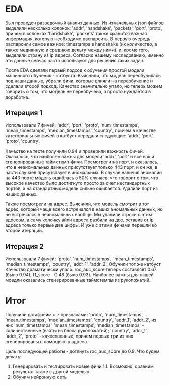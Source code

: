 # EDA

Был проведен разведочный анализ данных. Из изначальных json файлов выделили несколько колонок: 'addr', 'handshake', 'packets', 'port', 'proto', причем в колонках 'handshake', 'packets' также хранится важная информация, которую необходимо распарсить. В первую очередь распарсили самое важное: timestamps в handshake (их количество, а также медианную и среднюю дельту между ними), и, кроме того, выделили страну из ip адреса. Согласно нашему исследованию, именно эти данные сейчас часто используют для решения таких задач.

После EDA сделали первый подход к обучения простой модели машинного обучения - катбуста. Выяснили, что модель переобучилась под наши данные, убрали фичи, которые влияли на переобучение и сделали второй подход. Качество значительно упало, но теперь можем говорить о том, что модель не переобучена, а просто нуждается в доработке.

## Итерация 1

Использовали 7 фичей: 'addr', 'port', 'proto', 'num_timestamps', 'mean_timestamps', 'median_timestamps', 'country', причем в качестве категориальных фичей в катбуст передали следующие: 'addr', 'port', 'proto', 'country'.

Качество на тесте получили 0.94 и проверили важность фичей. Оказалось, что наиболее важны для модели 'addr', 'port' и все наши сгенерированные таймстемп-фичи. Посмотрели на порт, и оказалось, что в неаномальных данных присутствует только 443 порт, и он же, в части случаев присутствует в аномальных. В случае наличия аномалий на 443 порте модель ошиблась в 50% случаев, что говорит о том, что высокое качество было достигнуто просто за счет нестандартных портов, а на стандартных модель сильно ошибается. Удалили порт из наших данных.

Также посмотрели на адрес. Выяснили, что модель смотрит в тот адрес, который чаще всего встречался в наших аномальных данных, но не встречался в неаномальных вообще. Мы удалили строки с этим адресом, а саму колонку айпи адреса разбили на две, оставив от ip адреса только первые две цифры. И уже с этими фичами перешли ко второй итерации.

## Итерация 2

Использовали 7 фичей: 'proto', 'num_timestamps', 'mean_timestamps',  'median_timestamps', 'country', 'addr_1', 'addr_2'. Обучили тот же катбуст. Качество драматически упало: roc_auc_score теперь составляет 0.67 (было 0.94), f1_score - 0.48 (было 0.93). Наиболее важны для нашей моедли оказались сгенерированные таймстемпы из рукопожатий.

# Итог

Получили датафрейм с 7 признаками: 'proto', 'num_timestamps', 'mean_timestamps', 'median_timestamps', 'country', 'addr_1', 'addr_2', из них 'num_timestamps', 'mean_timestamps', 'median_timestamps' - количественные (взяты из блока рукопожатий); 'country', 'addr_1', 'addr_2', 'proto' - качественные, причем первые три из них сгенерированы с помощью ip адреса.

Цель последующей работы - дотянуть roc_auc_score до 0.9. Что будем делать:
1. Генерировать и тестировать новые фичи
  1.1. Возможно, сравним результат также с другой моделью
2. Обучим нейронную сеть
